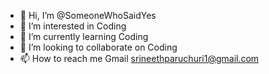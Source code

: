- 👋 Hi, I’m @SomeoneWhoSaidYes
- 👀 I’m interested in Coding
- 🌱 I’m currently learning Coding
- 💞️ I’m looking to collaborate on Coding
- 📫 How to reach me Gmail srineethparuchuri1@gmail.com

<!---
SomeoneWhoSaidYes/SomeoneWhoSaidYes is a ✨ special ✨ repository because its `README.md` (this file) appears on your GitHub profile.
You can click the Preview link to take a look at your changes.
--->
